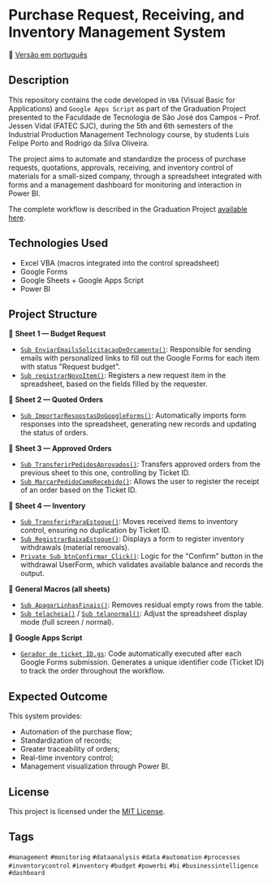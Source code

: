 # Purchase Request, Receiving, and Inventory Management System
📄 [Versão em português](README.md)
## Description
This repository contains the code developed in `VBA` (Visual Basic for Applications) and `Google Apps Script` as part of the Graduation Project presented to the Faculdade de Tecnologia de São José dos Campos – Prof. Jessen Vidal (FATEC SJC), during the 5th and 6th semesters of the Industrial Production Management Technology course, by students Luis Felipe Porto and Rodrigo da Silva Oliveira.

The project aims to automate and standardize the process of purchase requests, quotations, approvals, receiving, and inventory control of materials for a small-sized company, through a spreadsheet integrated with forms and a management dashboard for monitoring and interaction in Power BI.

The complete workflow is described in the Graduation Project [available here](https://drive.google.com/file/d/1il2iBtzbF8Q_8AwS4Z1RSmsinUmUGz2x/view?usp=sharing).

## Technologies Used
- Excel VBA (macros integrated into the control spreadsheet)
- Google Forms
- Google Sheets + Google Apps Script
- Power BI

## Project Structure
🔹 **Sheet 1 — Budget Request**  
- [`Sub EnviarEmailsSolicitacaoDeOrcamento()`](vba/aba1/EnviarEmailsSolicitacaoDeOrcamento.bas): Responsible for sending emails with personalized links to fill out the Google Forms for each item with status "Request budget".  
- [`Sub registrarNovoItem()`](vba/aba1/registrarNovoItem.bas): Registers a new request item in the spreadsheet, based on the fields filled by the requester.  

🔹 **Sheet 2 — Quoted Orders**  
- [`Sub ImportarRespostasDoGoogleForms()`](vba/aba2/ImportarRespostasDoGoogleForms.bas): Automatically imports form responses into the spreadsheet, generating new records and updating the status of orders.

🔹 **Sheet 3 — Approved Orders**  
- [`Sub TransferirPedidosAprovados()`](vba/aba3/TransferirPedidosAprovados.bas): Transfers approved orders from the previous sheet to this one, controlling by Ticket ID.  
- [`Sub MarcarPedidoComoRecebido()`](vba/aba3/MarcarPedidoComoRecebido.bas): Allows the user to register the receipt of an order based on the Ticket ID.

🔹 **Sheet 4 — Inventory**  
- [`Sub TransferirParaEstoque()`](vba/aba4/TransferirParaEstoque.bas): Moves received items to inventory control, ensuring no duplication by Ticket ID.  
- [`Sub RegistrarBaixaEstoque()`](vba/aba4/RegistrarBaixaEstoque.bas): Displays a form to register inventory withdrawals (material removals).  
- [`Private Sub btnConfirmar_Click()`](vba/aba4/btnConfirmar_Click.bas): Logic for the "Confirm" button in the withdrawal UserForm, which validates available balance and records the output.

🔹 **General Macros (all sheets)**  
- [`Sub ApagarLinhasFinais()`](vba/macros-gerais/ApagarLinhasFinais.bas): Removes residual empty rows from the table.  
- [`Sub telacheia()`](vba/macros-gerais/telacheia.bas) / [`Sub telanormal()`](vba/macros-gerais/telanormal.bas): Adjust the spreadsheet display mode (full screen / normal).

🔹 **Google Apps Script**  
- [`Gerador de ticket ID.gs`](google-apps-script/Gerador_TicketID.gs): Code automatically executed after each Google Forms submission. Generates a unique identifier code (Ticket ID) to track the order throughout the workflow.

## Expected Outcome
This system provides:
- Automation of the purchase flow;  
- Standardization of records;  
- Greater traceability of orders;  
- Real-time inventory control;  
- Management visualization through Power BI.

## License
This project is licensed under the [MIT License](LICENSE).

## Tags
`#management` `#monitoring` `#dataanalysis` `#data` `#automation` `#processes` `#inventorycontrol` `#inventory` `#budget` `#powerbi` `#bi` `#businessintelligence` `#dashboard`
